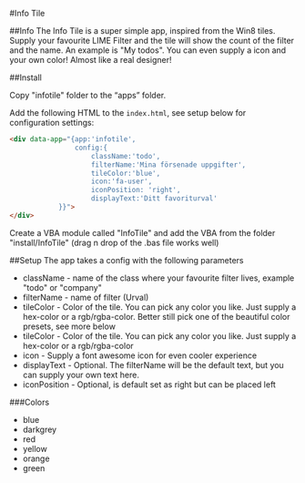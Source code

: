 #Info Tile

##Info
The Info Tile is a super simple app, inspired from the Win8 tiles. Supply your favourite LIME Filter and the tile will show the count of the filter and the name. An example is "My todos". You can even supply a icon and your own color! Almost like a real designer!

##Install

Copy "infotile" folder to the “apps” folder. 
 
Add the following HTML to the `index.html`, see setup below for configuration settings:

```html
<div data-app="{app:'infotile', 
				config:{
					className:'todo', 
					filterName:'Mina försenade uppgifter',
					tileColor:'blue', 
					icon:'fa-user',
					iconPosition: 'right', 
					displayText:'Ditt favoriturval'
			}}">
</div>
```

Create a VBA module called "InfoTile" and add the VBA from the folder "install/InfoTile" (drag n drop of the .bas file works well)

##Setup
The app takes a config with the following parameters
*	className - name of the class where your favourite filter lives, example "todo" or "company"
*	filterName - name of filter (Urval)
*	tileColor - Color of the tile. You can pick any color you like. Just supply a hex-color or a rgb/rgba-color. Better still pick one of the beautiful color presets, see more below
*	tileColor - Color of the tile. You can pick any color you like. Just supply a hex-color or a rgb/rgba-color
*	icon - Supply a font awesome icon for even cooler experience
*	displayText - Optional. The filterName will be the default text, but you can supply your own text here.
*	iconPosition - Optional, is default set as right but can be placed left


###Colors
*	blue
*	darkgrey
*	red
*	yellow
*	orange
*	green  

